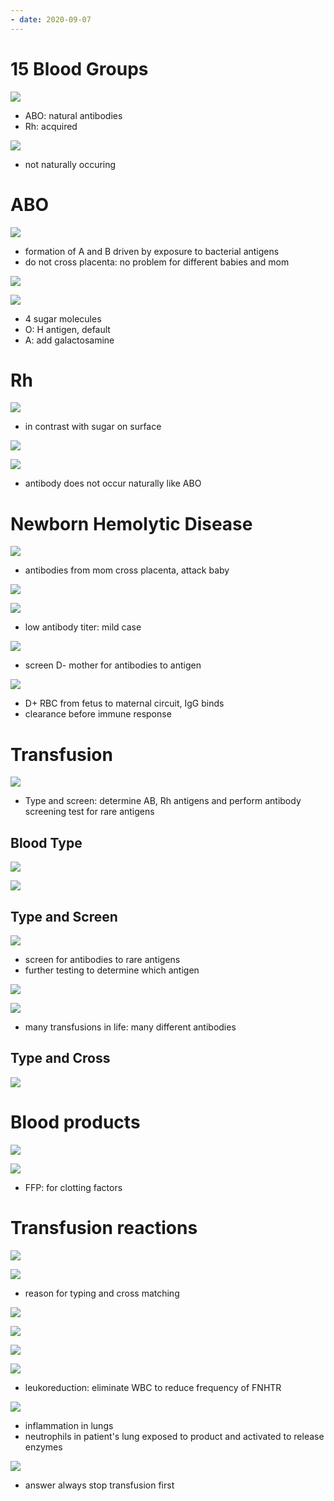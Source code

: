 ```yaml
---
- date: 2020-09-07
---
```


# 15 Blood Groups

<!-- blood groups are, 2 types. Other types.. -->

![](https://photos.thisispiggy.com/file/wikiFiles/kHPnblD.jpg)

- ABO: natural antibodies
- Rh: acquired

![](https://photos.thisispiggy.com/file/wikiFiles/y555qLB.jpg)

- not naturally occuring

# ABO

<!-- ABO system.. -->

![](https://photos.thisispiggy.com/file/wikiFiles/axAIAFG.jpg)

- formation of A and B driven by exposure to bacterial antigens
- do not cross placenta: no problem for different babies and mom

![](https://photos.thisispiggy.com/file/wikiFiles/KTpOBe9.jpg)

![](https://photos.thisispiggy.com/file/wikiFiles/K0BS9fD.jpg)

- 4 sugar molecules
- O: H antigen, default
- A: add galactosamine

# Rh

<!-- RH system.. -->

![](https://photos.thisispiggy.com/file/wikiFiles/RUOpUXi.jpg)

- in contrast with sugar on surface

![](https://photos.thisispiggy.com/file/wikiFiles/j9ctels.jpg)

![](https://photos.thisispiggy.com/file/wikiFiles/KuwPWjn.jpg)

- antibody does not occur naturally like ABO

# Newborn Hemolytic Disease

<!-- newborn hemolytic disease is, pathogenesis, symptoms, screening, treatment.. -->

![](https://photos.thisispiggy.com/file/wikiFiles/4yCyfEd.jpg)

- antibodies from mom cross placenta, attack baby

![](https://photos.thisispiggy.com/file/wikiFiles/HB66hK0.jpg)

![](https://photos.thisispiggy.com/file/wikiFiles/W0wt02I.jpg)

- low antibody titer: mild case

![](https://photos.thisispiggy.com/file/wikiFiles/AeEUKDp.jpg)

- screen D- mother for antibodies to antigen

![](https://photos.thisispiggy.com/file/wikiFiles/Pbvxdf5.jpg)

- D+ RBC from fetus to maternal circuit, IgG binds
- clearance before immune response

# Transfusion

<!-- common blood tests for transfusion.. -->

![](https://photos.thisispiggy.com/file/wikiFiles/yw70Gh0.jpg)

- Type and screen: determine AB, Rh antigens and perform antibody screening test for rare antigens

## Blood Type

![](https://photos.thisispiggy.com/file/wikiFiles/QcSM4Px.jpg)

![](https://photos.thisispiggy.com/file/wikiFiles/We6yzJH.jpg)

## Type and Screen

![](https://photos.thisispiggy.com/file/wikiFiles/l7TCfUi.jpg)

- screen for antibodies to rare antigens
- further testing to determine which antigen

![](https://photos.thisispiggy.com/file/wikiFiles/OP7spCR.jpg)

![](https://photos.thisispiggy.com/file/wikiFiles/pFp9vkx.jpg)

- many transfusions in life: many different antibodies

## Type and Cross

![](https://photos.thisispiggy.com/file/wikiFiles/mSFeTpk.jpg)

# Blood products

<!-- different types of blood products.. -->

![](https://photos.thisispiggy.com/file/wikiFiles/XcQPLKL.jpg)

![](https://photos.thisispiggy.com/file/wikiFiles/3BSZjRm.jpg)

- FFP: for clotting factors

# Transfusion reactions

<!-- different types of transfusion reactions, treatment.. -->

![](https://photos.thisispiggy.com/file/wikiFiles/XmgxyKH.jpg)

![](https://photos.thisispiggy.com/file/wikiFiles/PA5IsDR.jpg)

- reason for typing and cross matching

![](https://photos.thisispiggy.com/file/wikiFiles/Uzq5LJM.jpg)

![](https://photos.thisispiggy.com/file/wikiFiles/TEZzicW.jpg)

![](https://photos.thisispiggy.com/file/wikiFiles/3bzjRzr.jpg)

![](https://photos.thisispiggy.com/file/wikiFiles/ZTRFsmV.jpg)

- leukoreduction: eliminate WBC to reduce frequency of FNHTR

![](https://photos.thisispiggy.com/file/wikiFiles/aUSizuU.jpg)

- inflammation in lungs
- neutrophils in patient's lung exposed to product and activated to release enzymes

![](https://photos.thisispiggy.com/file/wikiFiles/fnJ3REa.jpg)

- answer always stop transfusion first
